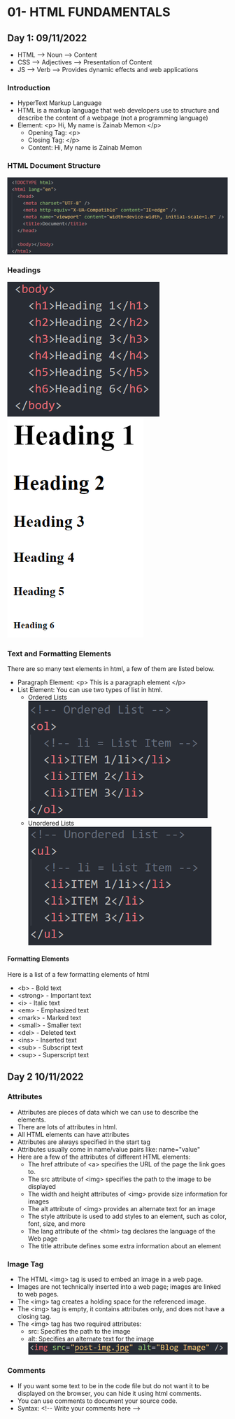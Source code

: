 # 01- HTML FUNDAMENTALS
## Day 1: 09/11/2022
- HTML --> Noun --> Content 
- CSS  --> Adjectives --> Presentation of Content 
- JS   --> Verb --> Provides dynamic effects and web applications
### Introduction
- HyperText Markup Language
- HTML is a markup language that web developers use to structure and describe the content of a webpage (not a programming language) 
- Element: \<p> Hi, My name is Zainab Memon \</p>
	- Opening Tag: \<p>
	- Closing Tag: \</p>
	- Content: Hi, My name is Zainab Memon
### HTML Document Structure 
![](https://github.com/zainab-Memon/Learn-HTML-CSS/blob/main/Images/doc%20structure.PNG)
### Headings 
![](https://github.com/zainab-Memon/Learn-HTML-CSS/blob/main/Images/html%20headings.PNG) <br>
![](https://github.com/zainab-Memon/Learn-HTML-CSS/blob/main/Images/headings.PNG)
### Text and Formatting Elements 
There are so many text elements in html, a few of them are listed below.
- Paragraph Element: \<p> This is a paragraph element \</p>
- List Element: You can use two types of list in html.
	- Ordered Lists <br>
![](https://github.com/zainab-Memon/Learn-HTML-CSS/blob/main/Images/OL.PNG) <br>	
	- Unordered Lists <br>
![](https://github.com/zainab-Memon/Learn-HTML-CSS/blob/main/Images/ul.PNG) <br>
#### Formatting Elements
Here is a list of a few formatting elements of html 
- \<b> - Bold text
- \<strong> - Important text
- \<i> - Italic text
- \<em> - Emphasized text
- \<mark> - Marked text
- \<small> - Smaller text
- \<del> - Deleted text
- \<ins> - Inserted text
- \<sub> - Subscript text
- \<sup> - Superscript text
## Day 2 10/11/2022
### Attributes 
- Attributes are pieces of data which we can use to describe the elements.
- There are lots of attributes in html. 
- All HTML elements can have attributes
- Attributes are always specified in the start tag
- Attributes usually come in name/value pairs like: name="value"
- Here are a few of the attributes of different HTML elements:
	- The href attribute of \<a> specifies the URL of the page the link goes to.
	- The src attribute of \<img> specifies the path to the image to be displayed
	- The width and height attributes of \<img> provide size information for images
	- The alt attribute of \<img> provides an alternate text for an image
	- The style attribute is used to add styles to an element, such as color, font, size, and more
	- The lang attribute of the \<html> tag declares the language of the Web page
	- The title attribute defines some extra information about an element
### Image Tag
- The HTML \<img> tag is used to embed an image in a web page.
- Images are not technically inserted into a web page; images are linked to web pages. 
- The \<img> tag creates a holding space for the referenced image.
- The \<img> tag is empty, it contains attributes only, and does not have a closing tag.
- The \<img> tag has two required attributes:
	- src: Specifies the path to the image
	- alt: Specifies an alternate text for the image <br>
![](https://github.com/zainab-Memon/Learn-HTML-CSS/blob/main/Images/image%20tag.PNG)
### Comments
- If you want some text to be in the code file but do not want it to be displayed on the browser, you can hide it using html comments.
- You can use comments to document your source code.
- Syntax: \<!-- Write your comments here \-->
